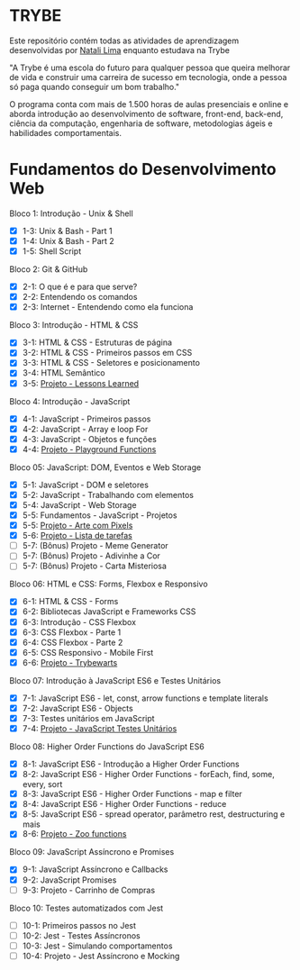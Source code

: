 <h1>TRYBE</h1>

Este repositório contém todas as atividades de aprendizagem desenvolvidas por [Natali Lima](https://www.linkedin.com/in/natali-lima/) enquanto estudava na Trybe

"A Trybe é uma escola do futuro para qualquer pessoa que queira melhorar de vida e construir uma carreira de sucesso em tecnologia, onde a pessoa só paga quando conseguir um bom trabalho."

O programa conta com mais de 1.500 horas de aulas presenciais e online e aborda introdução ao desenvolvimento de software, front-end, back-end, ciência da computação, engenharia de software, metodologias ágeis e habilidades comportamentais.

<h1>Fundamentos do Desenvolvimento Web</h1>
 
Bloco 1: Introdução - Unix & Shell

 - [X] 1-3: Unix & Bash - Part 1
 - [X] 1-4: Unix & Bash - Part 2
 - [X] 1-5: Shell Script

Bloco 2: Git & GitHub
 - [X] 2-1: O que é e para que serve?
 - [X] 2-2: Entendendo os comandos
 - [X] 2-3: Internet - Entendendo como ela funciona

Bloco 3: Introdução - HTML & CSS

 - [X] 3-1: HTML & CSS - Estruturas de página
 - [X] 3-2: HTML & CSS - Primeiros passos em CSS
 - [X] 3-3: HTML & CSS - Seletores e posicionamento
 - [X] 3-4: HTML Semântico
 - [X] 3-5: [Projeto - Lessons Learned](https://github.com/tryber/sd-011-project-lessons-learned/pull/160)

Bloco 4: Introdução - JavaScript

 - [X] 4-1: JavaScript - Primeiros passos
 - [X] 4-2: JavaScript - Array e loop For
 - [X] 4-3: JavaScript - Objetos e funções
 - [X] 4-4: [Projeto - Playground Functions](https://github.com/tryber/sd-011-project-playground-functions/pull/126)

Bloco 05: JavaScript: DOM, Eventos e Web Storage

 - [X] 5-1: JavaScript - DOM e seletores
 - [X] 5-2: JavaScript - Trabalhando com elementos
 - [X] 5-4: JavaScript - Web Storage
 - [X] 5-5: Fundamentos - JavaScript - Projetos
 - [X] 5-5: [Projeto - Arte com Pixels](https://github.com/tryber/sd-011-project-pixels-art/pull/118)
 - [X] 5-6: [Projeto - Lista de tarefas](https://github.com/tryber/sd-011-project-todo-list/pull/156)
 - [ ] 5-7: (Bônus) Projeto - Meme Generator
 - [ ] 5-7: (Bônus) Projeto - Adivinhe a Cor
 - [ ] 5-7: (Bônus) Projeto - Carta Misteriosa

Bloco 06: HTML e CSS: Forms, Flexbox e Responsivo

 - [x] 6-1: HTML & CSS - Forms
 - [x] 6-2: Bibliotecas JavaScript e Frameworks CSS
 - [x] 6-3: Introdução - CSS Flexbox
 - [x] 6-3: CSS Flexbox - Parte 1
 - [x] 6-4: CSS Flexbox - Parte 2
 - [x] 6-5: CSS Responsivo - Mobile First
 - [x] 6-6: [Projeto - Trybewarts](https://github.com/tryber/sd-011-project-trybewarts/pull/107)

Bloco 07: Introdução à JavaScript ES6 e Testes Unitários

 - [x] 7-1: JavaScript ES6 - let, const, arrow functions e template literals
 - [x] 7-2: JavaScript ES6 - Objects
 - [x] 7-3: Testes unitários em JavaScript
 - [x] 7-4: [Projeto - JavaScript Testes Unitários](https://github.com/tryber/sd-011-project-js-unit-tests/pull/133)

Bloco 08: Higher Order Functions do JavaScript ES6

- [x] 8-1: JavaScript ES6 - Introdução a Higher Order Functions
- [x] 8-2: JavaScript ES6 - Higher Order Functions - forEach, find, some, every, sort
- [x] 8-3: JavaScript ES6 - Higher Order Functions - map e filter
- [x] 8-4: JavaScript ES6 - Higher Order Functions - reduce
- [x] 8-5: JavaScript ES6 - spread operator, parâmetro rest, destructuring e mais
- [x] 8-6: [Projeto - Zoo functions](https://github.com/tryber/sd-011-project-zoo-functions/pull/91)

Bloco 09: JavaScript Assíncrono e Promises

- [x] 9-1: JavaScript Assíncrono e Callbacks
- [x] 9-2: JavaScript Promises
 - [ ] 9-3: Projeto - Carrinho de Compras

Bloco 10: Testes automatizados com Jest

 - [ ] 10-1: Primeiros passos no Jest
 - [ ] 10-2: Jest - Testes Assíncronos
 - [ ] 10-3: Jest - Simulando comportamentos
 - [ ] 10-4: Projeto - Jest Assíncrono e Mocking
